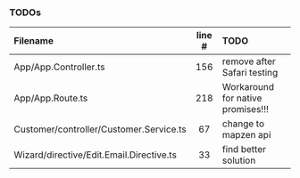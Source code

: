 ### TODOs
| Filename | line # | TODO
|:------|:------:|:------
| App/App.Controller.ts | 156 | remove after Safari testing
| App/App.Route.ts | 218 | Workaround for native promises!!!
| Customer/controller/Customer.Service.ts | 67 | change to mapzen api
| Wizard/directive/Edit.Email.Directive.ts | 33 | find better solution